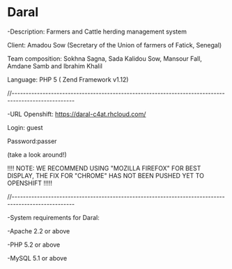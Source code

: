 Daral
=====
-Description: Farmers and Cattle herding management system


Client: Amadou Sow (Secretary of the Union of farmers of Fatick, Senegal)


Team composition: Sokhna Sagna, Sada Kalidou Sow, Mansour Fall, Amdane Samb and Ibrahim Khalil

Language: PHP 5 ( Zend Framework v1.12)

//----------------------------------------------------------------------------------------------------



-URL Openshift: https://daral-c4at.rhcloud.com/ 
 
   Login: guest
   
   Password:passer
   
   (take a look around!)

!!!!  NOTE: WE RECOMMEND USING "MOZILLA FIREFOX" FOR BEST DISPLAY, THE FIX FOR "CHROME" HAS NOT BEEN PUSHED YET TO OPENSHIFT !!!!!



//----------------------------------------------------------------------------------------------------

-System requirements for Daral:

   -Apache 2.2 or above
   
   -PHP 5.2 or above
   
   -MySQL 5.1 or above



